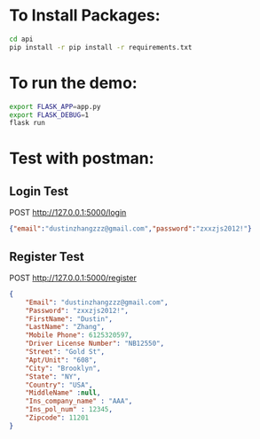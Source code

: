 # To Install Packages:
```bash
cd api
pip install -r pip install -r requirements.txt
```
# To run the demo:
```bash
export FLASK_APP=app.py
export FLASK_DEBUG=1
flask run
```
# Test with postman:
## Login Test
POST http://127.0.0.1:5000/login
```json
{"email":"dustinzhangzzz@gmail.com","password":"zxxzjs2012!"}
```
## Register Test
POST http://127.0.0.1:5000/register
```json
{
    "Email": "dustinzhangzzz@gmail.com",
    "Password": "zxxzjs2012!",
    "FirstName": "Dustin",
    "LastName": "Zhang",
    "Mobile Phone": 6125320597,
    "Driver License Number": "NB12550",
    "Street": "Gold St",
    "Apt/Unit": "608",
    "City": "Brooklyn",
    "State": "NY",
    "Country": "USA",
    "MiddleName" :null,
    "Ins_company_name" : "AAA",
    "Ins_pol_num" : 12345,
    "Zipcode": 11201
}
```
